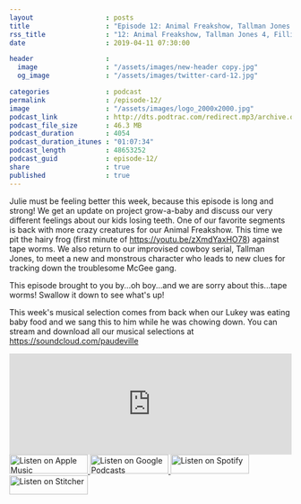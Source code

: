 ```yaml
---
layout                  : posts
title                   : "Episode 12: Animal Freakshow, Tallman Jones 4, Fillin' Up the Belly"
rss_title               : "12: Animal Freakshow, Tallman Jones 4, Fillin' Up the Belly"
date                    : 2019-04-11 07:30:00

header                  : 
  image                 : "/assets/images/new-header copy.jpg"
  og_image              : "/assets/images/twitter-card-12.jpg"

categories              : podcast
permalink               : /episode-12/
image                   : "/assets/images/logo_2000x2000.jpg"
podcast_link            : http://dts.podtrac.com/redirect.mp3/archive.org/download/paudeville-ep-12/paudeville-ep-12.mp3
podcast_file_size       : 46.3 MB
podcast_duration        : 4054
podcast_duration_itunes : "01:07:34"
podcast_length          : 48653252
podcast_guid            : episode-12/
share                   : true
published               : true 
---
```

Julie must be feeling better this week, because this episode is long and strong!
We get an update on project grow-a-baby and discuss our very different feelings about our kids losing teeth.
One of our favorite segments is back with more crazy creatures for our Animal Freakshow. This time we pit the hairy frog (first minute of <a href="https://youtu.be/zXmdYaxHO78">https://youtu.be/zXmdYaxHO78</a>) against tape worms.
We also return to our improvised cowboy serial, Tallman Jones, to meet a new and monstrous character who leads to new clues for tracking down the troublesome McGee gang.

This episode brought to you by...oh boy...and we are sorry about this...tape worms! Swallow it down to see what's up!

This week's musical selection comes from back when our Lukey was eating baby food and we sang this to him while he was chowing down. You can stream and download all our musical selections at <a href="https://soundcloud.com/paudeville">https://soundcloud.com/paudeville</a>

<iframe scrolling="no" frameborder="0" style="width:100%;height:180px;border:0;overflow:hidden;" width="100%" height="180" src="https://app.stitcher.com/splayer/f/363388?el=1&refid=stpr"></iframe>

<a href="https://itunes.apple.com/us/podcast/paudeville/id1450915591">
	<img src='{{ site.url }}{{ site.baseurl }}/assets/images/US_UK_Apple_Podcasts_Listen_Badge_RGB_140x34.png' width='140px' height='34' alt='Listen on Apple Music'/>
</a>
<a href="https://play.google.com/music/m/Igre2ostm2ltqiq4sabzzrl5jcy?t=Paudeville">
	<img src='{{ site.url }}{{ site.baseurl }}/assets/images/google_podcasts_badge_140x34.png' width='140px' height='34' alt='Listen on Google Podcasts'/>
</a>
<a href="https://open.spotify.com/show/4q5RNUUtU4XFqsymP7dcTw">
	<img src='{{ site.url }}{{ site.baseurl }}/assets/images/Spotify_Listen_Badge_RGB_140x34.png' width='140px' height='34' alt='Listen on Spotify'/>
</a>
<a href="https://www.stitcher.com/s?fid=363388&refid=stpr">
	<img src='{{ site.url }}{{ site.baseurl }}/assets/images/Stitcher_Listen_Badge_Color_Dark_BG_140x34.png' width='140px' height='34' alt='Listen on Stitcher'/>
</a>
